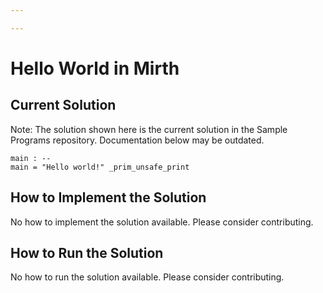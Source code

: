 ```yaml
---

---
```


# Hello World in Mirth

## Current Solution

Note: The solution shown here is the current solution in the Sample Programs repository. Documentation below may be outdated.

```Mirth
main : --
main = "Hello world!" _prim_unsafe_print

```

## How to Implement the Solution

No how to implement the solution available. Please consider contributing.

## How to Run the Solution

No how to run the solution available. Please consider contributing.